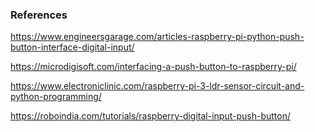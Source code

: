 ### References
https://www.engineersgarage.com/articles-raspberry-pi-python-push-button-interface-digital-input/ 

https://microdigisoft.com/interfacing-a-push-button-to-raspberry-pi/ 

https://www.electroniclinic.com/raspberry-pi-3-ldr-sensor-circuit-and-python-programming/


https://roboindia.com/tutorials/raspberry-digital-input-push-button/ 